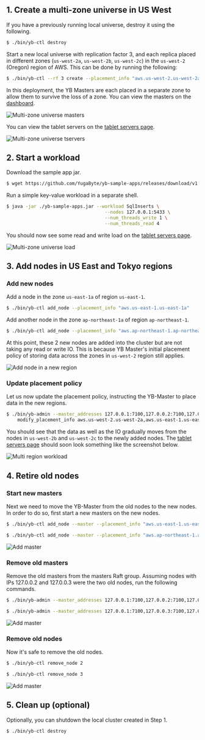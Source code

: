 <h2 id="macos-multi-zone-universe">1. Create a multi-zone universe in US West</h2>

If you have a previously running local universe, destroy it using the following.

```sh
$ ./bin/yb-ctl destroy
```

Start a new local universe with replication factor 3, and each replica placed in different zones (`us-west-2a`, `us-west-2b`, `us-west-2c`) in the `us-west-2` (Oregon) region of AWS. This can be done by running the following: 

```sh
$ ./bin/yb-ctl --rf 3 create --placement_info "aws.us-west-2.us-west-2a,aws.us-west-2.us-west-2b,aws.us-west-2.us-west-2c"
```

In this deployment, the YB Masters are each placed in a separate zone to allow them to survive the loss of a zone. You can view the masters on the [dashboard](http://localhost:7000/).

![Multi-zone universe masters](/images/ce/online-reconfig-multi-zone-masters.png)

You can view the tablet servers on the [tablet servers page](http://localhost:7000/tablet-servers).

![Multi-zone universe tservers](/images/ce/online-reconfig-multi-zone-tservers.png)

<h2 id="kubernetes-start-workload">2. Start a workload</h2>

Download the sample app jar.

```sh
$ wget https://github.com/YugaByte/yb-sample-apps/releases/download/v1.2.0/yb-sample-apps.jar?raw=true -O yb-sample-apps.jar 
```

Run a simple key-value workload in a separate shell.

```sh
$ java -jar ./yb-sample-apps.jar --workload SqlInserts \
                                    --nodes 127.0.0.1:5433 \
                                    --num_threads_write 1 \
                                    --num_threads_read 4
```

You should now see some read and write load on the [tablet servers page](http://localhost:7000/tablet-servers).

![Multi-zone universe load](/images/ce/online-reconfig-multi-zone-load.png)

<h2 id="macos-add-nodes">3. Add nodes in US East and Tokyo regions</h2>

### Add new nodes
Add a node in the zone `us-east-1a` of region `us-east-1`. 

```sh
$ ./bin/yb-ctl add_node --placement_info "aws.us-east-1.us-east-1a"
```

Add another node in the zone `ap-northeast-1a` of region `ap-northeast-1`.

```sh
$ ./bin/yb-ctl add_node --placement_info "aws.ap-northeast-1.ap-northeast-1a"
```

At this point, these 2 new nodes are added into the cluster but are not taking any read or write IO. This is because  YB Master's initial placement policy of storing data across the zones in `us-west-2` region still applies.

![Add node in a new region](/images/ce/online-reconfig-add-regions-no-load.png)

### Update placement policy

Let us now update the placement policy, instructing the YB-Master to place data in the new regions.

```sh
$ ./bin/yb-admin --master_addresses 127.0.0.1:7100,127.0.0.2:7100,127.0.0.3:7100 \
    modify_placement_info aws.us-west-2.us-west-2a,aws.us-east-1.us-east-1a,aws.ap-northeast-1.ap-northeast-1a 3
```

You should see that the data as well as the IO gradually moves from the nodes in `us-west-2b` and `us-west-2c` to the newly added nodes. The [tablet servers page](http://localhost:7000/tablet-servers) should soon look something like the screenshot below.

![Multi region workload](/images/ce/online-reconfig-multi-region-load.png)

<h2 id="macos-retire-nodes">4. Retire old nodes</h2>

### Start new masters
Next we need to move the YB-Master from the old nodes to the new nodes. In order to do so, first start a new masters on the new nodes.

```sh
$ ./bin/yb-ctl add_node --master --placement_info "aws.us-east-1.us-east-1a"
```

```sh
$ ./bin/yb-ctl add_node --master --placement_info "aws.ap-northeast-1.ap-northeast-1a"
```


![Add master](/images/ce/online-reconfig-add-masters.png)

### Remove old masters
Remove the old masters from the masters Raft group. Assuming nodes with IPs 127.0.0.2 and 127.0.0.3 were the two old nodes, run the following commands.

```sh
$ ./bin/yb-admin --master_addresses 127.0.0.1:7100,127.0.0.2:7100,127.0.0.3:7100,127.0.0.4:7100,127.0.0.5:7100 change_master_config REMOVE_SERVER 127.0.0.2 7100
```

```sh
$ ./bin/yb-admin --master_addresses 127.0.0.1:7100,127.0.0.3:7100,127.0.0.4:7100,127.0.0.5:7100 change_master_config REMOVE_SERVER 127.0.0.3 7100
```


![Add master](/images/ce/online-reconfig-remove-masters.png)

### Remove old nodes

Now it's safe to remove the old nodes.

```sh
$ ./bin/yb-ctl remove_node 2
```

```sh
$ ./bin/yb-ctl remove_node 3
```

![Add master](/images/ce/online-reconfig-remove-nodes.png)

<h2 id="macos-clean-up">5. Clean up (optional)</h2>

Optionally, you can shutdown the local cluster created in Step 1.

```sh
$ ./bin/yb-ctl destroy
```
